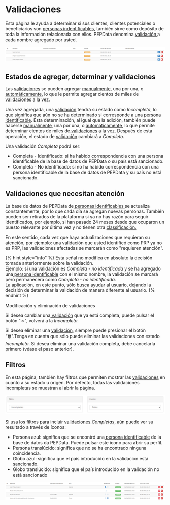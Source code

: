# Validaciones

Esta página le ayuda a determinar si sus clientes, clientes potenciales o beneficiarios son [personas indentificables](../../glossario/glossario-aplicacao.md#persona-identificable), también sirve como depósito de toda la información relacionada con ellos. PEPData denomina [validación ](../../glossario/glossario-aplicacao.md#validacion)a cada nombre agregado por usted.

![Tabla de validaciones](../../.gitbook/assets/lista-validações.jpg)

## Estados de agregar, determinar y validaciones

Las [validaciones](../../glossario/glossario-aplicacao.md#validacion) se pueden agregar [manualmente](adicao-manual.md), una por una, o [automáticamente](upload-de-validacoes.md), lo que le permite agregar cientos de miles de [validaciones](../../glossario/glossario-aplicacao.md#validacion) a la vez.

Una vez agregada, una [validación](../../glossario/glossario-aplicacao.md#validacion) tendrá su estado como _Incompleta_, lo que significa que aún no se ha determinado si corresponde a una [persona identificable](../../glossario/glossario-aplicacao.md#persona-identificable). Esta determinación, al igual que la adición, también puede hacerse [manualmente](analise-manual.md), una por una, o [automáticamente](aplicacao-de-regras.md), lo que permite determinar cientos de miles de[ validaciones](../../glossario/glossario-aplicacao.md#validacion) a la vez. Después de esta operación, el estado de [validación](../../glossario/glossario-aplicacao.md#validacion) cambiará a _Completo_.&#x20;

Una validación _Completa_ podrá ser:&#x20;

* Completa - Identificado: si ha habido correspondencia con una persona identificable de la base de datos de PEPData o su país está sancionado.
* Completa - No identificado: si no ha habido correspondencia con una persona identificable de la base de datos de PEPData y su país no está sancionado.

## Validaciones que necesitan atención

La base de datos de PEPData de[ personas identificables ](../../glossario/glossario-aplicacao.md#persona-identificable)se actualiza constantemente, por lo que cada día se agregan nuevas personas. También pueden ser retirados de la plataforma si ya no hay razón para seguir identificados, por ejemplo, si han pasado 24 meses desde que ocuparon un puesto relevante por última vez y no tienen otra [classificación.](../../glossario/glossario-aplicacao.md#classificacion)

En este sentido, cada vez que haya actualizaciones que requieran su atención, por ejemplo: una validación que usted identificó como PRP ya no es PRP, las validaciones afectadas se marcarán como "requieren atención".

{% hint style="info" %}
Esta señal no modifica en absoluto la decisión tomada anteriormente sobre la validación. \
Ejemplo: si una validación es _Completa_ - _no identificada_ y se ha agregado una[ persona identificable](../../glossario/glossario-aplicacao.md#persona-identificable) con el mismo nombre, la validación se marcará pero permanecerá como _Completa_ - _no identificada_.\
La aplicación, en este punto, sólo busca ayudar al usuario, dejando la decisión de determinar la validación de manera diferente al usuario.
{% endhint %}

Modificación y eliminación de validaciones

Si desea cambiar una[ validación](../../glossario/glossario-aplicacao.md#validacion) que ya está completa, puede pulsar el botón "✗", volverá a la _Incompleto._

Si desea eliminar una [validación](../../glossario/glossario-aplicacao.md#validacion), siempre puede presionar el botón “🗑️".Tenga en cuenta que sólo puede eliminar las validaciones con estado _Incompleto_. Si desea eliminar una validación completa, debe cancelarla primero (véase el paso anterior).

## Filtros

En esta página, también hay filtros que permiten mostrar las [validaciones](../../glossario/glossario-aplicacao.md#validacion) en cuanto a su estado u origen. Por defecto, todas las validaciones incompletas se muestran al abrir la página.

![Filtros de validaciones](../../.gitbook/assets/filtros-validações.jpg)

Si usa los filtros para incluir [validaciones ](../../glossario/glossario-aplicacao.md#validacion)_Completas_, aún puede ver su resultado a través de íconos:

* Persona azul: significa que se encontró una[ persona identificable](../../glossario/glossario-aplicacao.md#persona-identificable) de la base de datos da PEPData. Puede pulsar este icono para abrir su perfil.
* Persona translúcido: significa que no se ha encontrado ninguna coincidencia.
* Globo azul: significa que el país introducido en la validación está sancionado.
* Globo translúcido: significa que el país introducido en la validación no está sancionado

![Ejemplo de validaciones completas](../../.gitbook/assets/validações-feitas.jpg)
